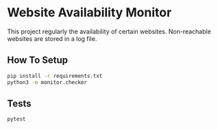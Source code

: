 # Website Availability Monitor 

This project regularly the availability of certain websites.
Non-reachable websites are stored in a log file.

## How To Setup

```bash
pip install -r requirements.txt
python3 -m monitor.checker
```

## Tests

```bash
pytest
```
